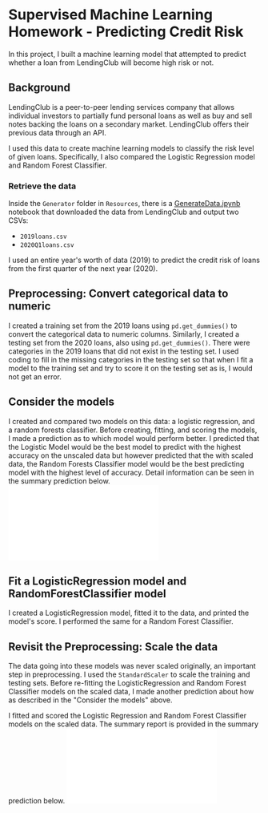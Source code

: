 # Supervised Machine Learning Homework - Predicting Credit Risk

In this project, I built a machine learning model that attempted to predict whether a loan from LendingClub will become high risk or not. 

## Background

LendingClub is a peer-to-peer lending services company that allows individual investors to partially fund personal loans as well as buy and sell notes backing the loans on a secondary market. LendingClub offers their previous data through an API.

I used this data to create machine learning models to classify the risk level of given loans. Specifically, I also compared the Logistic Regression model and Random Forest Classifier.

### Retrieve the data

Inside the `Generator` folder in `Resources`, there is a [GenerateData.ipynb](/Resources/Generator/GenerateData.ipynb) notebook that downloaded the data from LendingClub and output two CSVs: 

* `2019loans.csv`
* `2020Q1loans.csv`

I used an entire year's worth of data (2019) to predict the credit risk of loans from the first quarter of the next year (2020).

## Preprocessing: Convert categorical data to numeric

I created a training set from the 2019 loans using `pd.get_dummies()` to convert the categorical data to numeric columns. Similarly, I created a testing set from the 2020 loans, also using `pd.get_dummies()`. There were categories in the 2019 loans that did not exist in the testing set. I used coding to fill in the missing categories in the testing set so that when I fit a model to the training set and try to score it on the testing set as is, I would not get an error. 

## Consider the models

I created and compared two models on this data: a logistic regression, and a random forests classifier. Before creating, fitting, and scoring the models, I made a prediction as to which model would perform better. I predicted that the Logistic Model would be the best model to predict with the highest accuracy on the unscaled data but however predicted that the with scaled data, the Random Forests Classifier model would be the best predicting model with the highest level of accuracy. Detail information can be seen in the summary prediction below.
![Summary Prediction](Summary_Prediction.md)

## Fit a LogisticRegression model and RandomForestClassifier model

I created a LogisticRegression model, fitted it to the data, and printed the model's score. I performed the same for a Random Forest Classifier. 

## Revisit the Preprocessing: Scale the data

The data going into these models was never scaled originally, an important step in preprocessing. I used the `StandardScaler` to scale the training and testing sets. Before re-fitting the LogisticRegression and Random Forest Classifier models on the scaled data, I made another prediction about how as described in the "Consider the models" above.

I fitted and scored the Logistic Regression and Random Forest Classifier models on the scaled data. The summary report is provided in the summary prediction below.
![Summary Prediction](Summary_Prediction.md)
